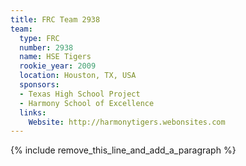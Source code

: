 ```yaml
---
title: FRC Team 2938
team:
  type: FRC
  number: 2938
  name: HSE Tigers
  rookie_year: 2009
  location: Houston, TX, USA
  sponsors:
  - Texas High School Project
  - Harmony School of Excellence
  links:
    Website: http://harmonytigers.webonsites.com
---
```


{% include remove_this_line_and_add_a_paragraph %}